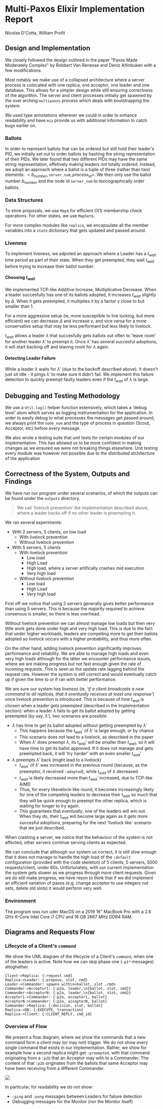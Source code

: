 # Multi-Paxos Elixir Implementation Report

Nicolas D'Cotta, William Profit

## Design and Implementation

We closely followed the design outlined in the paper "Paxos Made Moderately
Complex" by Robbert Van Renesse and Deniz Altinbuken with a few
modifications.

Most notably we make use of a collapsed architecture where a server process
is colocated with one replica, one acceptor, one leader and one database.
This allows for a simpler design while still ensuring correctness of the
algorithm. The server and client processes initially get spawned by the over
arching `multipaxos` process which deals with bootstrapping the system.

We used type annotations wherever we could in order to enhance readability
and have `mix` provide us with additional information to catch bugs earlier
on.

### Ballots

In order to represent ballots that can be ordered but still hold their
leader's PID, we initially set out to order ballots by hashing the string
representation of their PIDs. We later found that two different PIDs may have
the same string representation, effetively making leaders _not_ totally
ordered. Instead, we adopt an approach where a ballot is a tuple of three
(rather than two) elements: $<b_{number}, \texttt{server\_num},
process_{id}>$. We then only use the ballot number $b_{number}$ and the node
id $\texttt{server\_num}$ to lexicographically order ballots.

### Data Structures

To store proposals, we use `Map`s for efficient $O(1)$ membership check
operations. For other states, we use `MapSet`s.

For more complex modules like `replica`, we encapsulate all the member
variables into a `state` dictionary that gets updated and passed around.

### Liveness

To implement liveness, we adpoted an approach where a Leader has a $t_{wait}$
time period as part of their state. When they get preempted, they wait
$t_{wait}$ before trying to increase their ballot number.

#### Choosing $t_{wait}$ 

We implemented TCP-like Additive Increase, Multiplicative Decrease. When a
leader succesfully has one of its ballots adopted, it increases $t_{wait}$
slightly by $\Delta$. When it gets preempted, it multiplies it by a factor
$\gamma$ close to but smaller than 1.

For a more aggressive setup (ie, more susceptible to live locking, but more
efficient) we can decrease $\Delta$ and increase $\gamma$, and vice versa for
a more conservative setup that may be less performant but less likely to
livelock.

$t_{wait}$ allows a leader $\lambda$ that succesfully gets ballots out often
to 'leave room' for another leader $\lambda'$ to preempt it. Once $\lambda'$
has several succesful adoptions, it will start backing off and leaving room
for $\lambda$ again.

#### Detecting Leader Failure

While a leader $\lambda$ waits for $\lambda'$ (due to the backoff described
above). It doesn't just sit idle - it pings $\lambda'$ to make sure it didn't
fail. We implement this failure detection to quickly preempt faulty leaders
even if the $t_{wait}$ of $\lambda$ is large.

## Debugging and Testing Methodology

We use a `Util.log()` helper function extensively, which takes a 'debug
level' atom which serves as logging instrumentation for the application. In
order to easily debug to what processes the messages get passed around, we
always print the `node_num` and the type of process in question (Scout,
Acceptor, etc) before every message.

We also wrote a testing suite that unit tests for certain modules of our
implementation. This has allowed us to be more confident in making changes as
we ensured we were not breaking things elsewhere. Unit testing every module
was however not possible due to the distributed atchitecture of the
application

## Correctness of the System, Outputs and Findings

We have run our program under several scenarios, of which the outputs can be
found under the `outputs` directory.

> We call 'livelock prevention' the implementation described above, where a leader backs off if no other leader is preempting it.

We ran several experiments:
- With 2 servers, 5 clients, on low load
  - With livelock prevention
  - Without livelock prevention
- With 5 servers, 5 clients
  - With livelock prevention
    - Low load
    - High Load
    - High load, where a server artifically crashes mid execution
    - Very high load
  - Without livelock prevention
    - Low load
    - High Load
    - Very high load

First off we notice that using 2 servers generally gives better performance
than using 5 servers. This is because the majority required to achieve
consensus is smaller, so there is less overhead. 

Without livelock prevention we can almost manage low loads but then very
little work gets done under high and very high load. This is due to the fact
that under higher workloads, leaders are competing more to get their ballots
adopted so livelock occurs with a higher probability, and thus more often.

On the other hand, adding livelock prevention significantly improves
performance and reliability. We are able to manage high loads and even very
high loads although for the latter we encounter performance issues, where we
are making progress but not fast enough given the rate of incoming requests.
This is seen as the update rate lagging behind the request rate. However the
system is still correct and would eventually catch up if given the time to or
if ran with better performance.

We are sure our system has _liveness_ (ie, _'if a client broadcasts a new command to all replicas, that it eventually receives at least one response'_) once livelock prevention is introduced. This is because of how $t_{wait}$ is chosen when a leader gets preempted (described in the Implementation section): when a leader $\lambda$ fails to get its ballot adopted by getting preempted (by say, $\lambda'$), two scenarios are possible:
- $\lambda$ has time to get its ballot adopted without getting preempted by $\lambda'$
  - This happens because the $t_{wait}'$ of $\lambda'$ is large enough, or by chance
  - This scenario does not lead to a livelock, as described in the paper
  - When $\lambda'$ does preempt $\lambda$, its $t_{wait}'$ will be smaller than $t_{wait}$, so it will have time to get its ballot approved. If it does not manage and gets preempted back, it will 'try harder' with an even smaller $t_{wait}'$
- $\lambda$ preempts $\lambda'$ back (might lead to a livelock)
  - $t_{wait}'$ of $\lambda'$ was increased in the previous round (because, as the preemptor, it received `:adopted`), while $t_{wait}$ of $\lambda$ decreased
  - $t_{wait}$ is likely decreased more than $t_{wait}'$ increased, due to TCP-like AIMD
  - Thus, for every likevelock-like round, it becomes increasingly likely for one of the competing leaders to decrease their $t_{wait}$ so much that they will be quick enough to preempt the other replica, which is waiting for longer to try again.
  - This guarantees that _eventually_, one of the leaders will win out. When they do, their $t_{wait}$ will become large again as it gets more succesful adoptions, preparing for the next 'livelock like' scenario that we just described.

When crashing a server, we notice that the behaviour of the system is not
affected, other servers continue serving clients as expected.

We can conclude that although our system us correct, it is still slow enough
that it does not manage to handle the high load of the `:default` configuration
(provided with the code skeleton) of 5 clients, 5 servers, 5000
requests/client, under 60s. Unfortunately, with our current implementation
the system gets slower as we progress through more client requests. Given we
do still make progress, we have reson to think that if we did implement an
efficient variation of paxos (e.g. change acceptor to use integers not sets,
delete old slots) it would perform very well.


### Environment

The program was run uder MacOS on a 2019 16" MacBook Pro with a 2.6 GHz
6-Core Intel Core i7 CPU and 16 GB 2667 MHz DDR4 RAM.

## Diagrams and Requests Flow


### Lifecycle of a Client's `command`

We show the UML diagram of the lifecycle of a Client's `command`, when one of
the leaders is active. Note how we can skip phase one (`:p1*` messages)
altoghether.

```sequence
Client->Replica: {:request cmd}
Replica->Leader: {:propose, slot, cmd}
Leader->Commander: spawns with\n<ballot, slot ,cmd>
Commander->Acceptor1: {:p2a, leader,\n{ballot, slot, cmd}}
Commander->AcceptorN: {:p2a, leader,\n{ballot, slot, cmd}}
Acceptor1->Commander: {:p2a, acceptor1, ballot}
AcceptorN->Commander: {:p2a, acceptorN, ballot}
Commander->Replica: {:decision, slot, ballot}
Replica->DB: {:EXECUTE, transaction}
Replica->Client: {:CLIENT_REPLY, cmd_id}
```

### Overview of Flow

We present a flow diagram, where we show the commands that a new command form a client may (or may not) trigger. We do not show every single command that exists in our implementation. Rather, we show for example how a second replica might get `:preempted`, with that command originating from a `:p2b` that an Acceptor may with to a Commander. The content of that `:p2b` originates from the ballots that same Acceptor may have been receiving from a different Commander.

![](https://codimd.s3.shivering-isles.com/demo/uploads/upload_58c824142e3b35e0f1a2ced2e1e43811.png)

In particular, for readability we do not show:
- `:ping` and `:pong` messages between Leaders for failure detection
- Debugging messages for the Monitor (nor the Monitor itself)